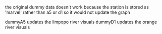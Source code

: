 the original dummy data doesn't work because the station is stored
as 'marvel' rather than a5 or d1 so it would not update the graph

dummyA5 updates the limpopo river visuals
dummyD1 updates the orange river visuals
